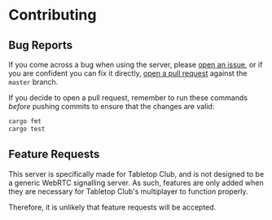 # Contributing

## Bug Reports

If you come across a bug when using the server, please
[open an issue](https://github.com/drwhut/tabletop_club_lobby_server/issues),
or if you are confident you can fix it directly,
[open a pull request](https://github.com/drwhut/tabletop_club_lobby_server/pulls)
against the `master` branch.

If you decide to open a pull request, remember to run these commands *before*
pushing commits to ensure that the changes are valid:

```bash
cargo fmt
cargo test
```

## Feature Requests

This server is specifically made for Tabletop Club, and is not designed to be
a generic WebRTC signalling server. As such, features are only added when they
are necessary for Tabletop Club's multiplayer to function properly.

Therefore, it is unlikely that feature requests will be accepted.
